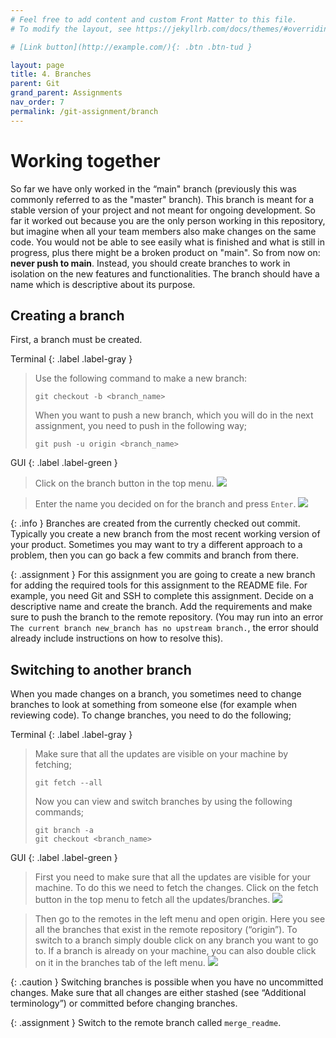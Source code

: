 ```yaml
---
# Feel free to add content and custom Front Matter to this file.
# To modify the layout, see https://jekyllrb.com/docs/themes/#overriding-theme-defaults

# [Link button](http://example.com/){: .btn .btn-tud }

layout: page
title: 4. Branches
parent: Git
grand_parent: Assignments
nav_order: 7
permalink: /git-assignment/branch
---
```


# Working together
So far we have only worked in the “main" branch (previously this was commonly referred to as the "master" branch). This branch is meant for a stable version of your project and not meant for ongoing development. So far it worked out because you are the only person working in this repository, but imagine when all your team members also make changes on the same code. You would not be able to see easily what is finished and what is still in progress, plus there might be a broken product on "main". So from now on: **never push to main**. Instead, you should create branches to work in isolation on the new features and functionalities. The branch should have a name which is descriptive about its purpose.

## Creating a branch

First, a branch must be created.

Terminal
{: .label .label-gray }

> Use the following command to make a new branch:
>
>```
>git checkout -b <branch_name>
>```
>
>When you want to push a new branch, which you will do in the next assignment, you need to push in the following way;  
>
>```
>git push -u origin <branch_name>  
>```

GUI 
{: .label .label-green }

> Click on the branch button in the top menu.
> <a href="{{site.baseurl}}/assets/images/gitkraken/branch.png" data-lightbox="gitkraken-branch" data-title="Create a new branch.">
>    <img src="{{site.baseurl}}/assets/images/gitkraken/branch.png" />
> </a>

> Enter the name you decided on for the branch and press `Enter`. 
> <a href="{{site.baseurl}}/assets/images/gitkraken/name-branch.png" data-lightbox="gitkraken-name-branch" data-title="Name your branch.">
>    <img src="{{site.baseurl}}/assets/images/gitkraken/name-branch.png" />
> </a>


{: .info }
Branches are created from the currently checked out commit. Typically you create a new branch from the most recent working version of your product. Sometimes you may want to try a different approach to a problem, then you can go back a few commits and branch from there.

{: .assignment }
For this assignment you are going to create a new branch for adding the required tools for this assignment to the README file. For example, you need Git and SSH to complete this assignment. Decide on a descriptive name and create the branch. Add the requirements and make sure to push the branch to the remote repository. (You may run into an error `The current branch new_branch has no upstream branch.`, the error should already include instructions on how to resolve this).

## Switching to another branch

When you made changes on a branch, you sometimes need to change branches to look at something from someone else (for example when reviewing code). To change branches, you need to do the following;

Terminal
{: .label .label-gray }

> Make sure that all the updates are visible on your machine by fetching; 
>
>```
>git fetch --all 
>```
>
>Now you can view and switch branches by using the following commands; 
>
> ```
>git branch -a 
>git checkout <branch_name>
>```

GUI 
{: .label .label-green }

> First you need to make sure that all the updates are visible for your machine. To do this we need to fetch the changes. Click on the fetch button in the top menu to fetch all the updates/branches.
> <a href="{{site.baseurl}}/assets/images/gitkraken/fetch-all.png" data-lightbox="gitkraken-fetch-all" data-title="Fetch the changes.">
>    <img src="{{site.baseurl}}/assets/images/gitkraken/fetch-all.png" />
> </a>

> Then go to the remotes in the left menu and open origin. Here you see all the branches that exist in the remote repository (“origin”). To switch to a branch simply double click on any branch you want to go to. If a branch is already on your machine, you can also double click on it in the branches tab of the left menu.
> <a href="{{site.baseurl}}/assets/images/gitkraken/switch-branch.png" data-lightbox="gitkraken-switch-branch" data-title="Switch to another branch.">
>    <img src="{{site.baseurl}}/assets/images/gitkraken/switch-branch.png" />
> </a>



{: .caution }
Switching branches is possible when you have no uncommitted changes. Make sure that all changes are either stashed (see “Additional terminology”) or committed before changing branches.

{: .assignment }
Switch to the remote branch called `merge_readme`.

